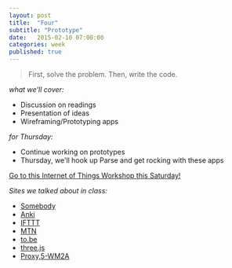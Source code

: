 ```yaml
---
layout: post
title:  "Four"
subtitle: "Prototype"
date:   2015-02-10 07:00:00
categories: week
published: true
---
```

> First, solve the problem. Then, write the code.

*what we'll cover:*

- Discussion on readings
- Presentation of ideas
- Wireframing/Prototyping apps

*for Thursday:*

- Continue working on prototypes
- Thursday, we'll hook up Parse and get rocking with these apps

[Go to this Internet of Things Workshop this Saturday!](http://talk.olab.io/t/the-internet-of-things-a-workshop-2-14-15-9am-5pm/738)

*Sites we talked about in class:*

- [Somebody](http://somebodyapp.com)
- [Anki](http://ankisrs.net)
- [IFTTT](https://ifttt.com/myrecipes/personal)
- [MTN](https://itunes.apple.com/us/app/mtn/id891528055?mt=8)
- [to.be](https://itunes.apple.com/us/app/to.be-camera/id879114494)
- [three.js](http://threejs.org/examples/#webgl_interactive_cubes)
- [Proxy,5-WM2A](http://whitney.org/Exhibitions/Artport/Commissions/Proxy)
